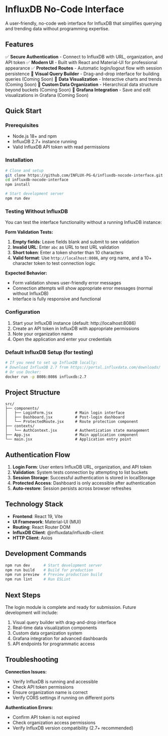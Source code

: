 # InfluxDB No-Code Interface

A user-friendly, no-code web interface for InfluxDB that simplifies querying and trending data without programming expertise.

## Features

✅ **Secure Authentication** - Connect to InfluxDB with URL, organization, and API token
✅ **Modern UI** - Built with React and Material-UI for professional appearance
✅ **Protected Routes** - Automatic login/logout flow with session persistence
🚧 **Visual Query Builder** - Drag-and-drop interface for building queries (Coming Soon)
🚧 **Data Visualization** - Interactive charts and trends (Coming Soon)
🚧 **Custom Data Organization** - Hierarchical data structure beyond buckets (Coming Soon)
🚧 **Grafana Integration** - Save and edit visualizations in Grafana (Coming Soon)

## Quick Start

### Prerequisites

- Node.js 18+ and npm
- InfluxDB 2.7+ instance running
- Valid InfluxDB API token with read permissions

### Installation

```bash
# Clone and setup
git clone https://github.com/INFLUX-PG-6/influxdb-nocode-interface.git
cd influxdb-nocode-interface
npm install

# Start development server
npm run dev
```

### Testing Without InfluxDB

You can test the interface functionality without a running InfluxDB instance:

**Form Validation Tests:**
1. **Empty fields**: Leave fields blank and submit to see validation
2. **Invalid URL**: Enter `abc` as URL to test URL validation  
3. **Short token**: Enter a token shorter than 10 characters
4. **Valid format**: Use `http://localhost:8086`, any org name, and a 10+ character token to test connection logic

**Expected Behavior:**
- Form validation shows user-friendly error messages
- Connection attempts will show appropriate error messages (normal without InfluxDB)
- Interface is fully responsive and functional

### Configuration

1. Start your InfluxDB instance (default: http://localhost:8086)
2. Create an API token in InfluxDB with appropriate permissions
3. Note your organization name
4. Open the application and enter your credentials

### Default InfluxDB Setup (for testing)

```bash
# If you need to set up InfluxDB locally:
# Download InfluxDB 2.7 from https://portal.influxdata.com/downloads/
# Or use Docker:
docker run -p 8086:8086 influxdb:2.7
```

## Project Structure

```
src/
├── components/
│   ├── LoginForm.jsx          # Main login interface
│   ├── Dashboard.jsx          # Post-login dashboard
│   └── ProtectedRoute.jsx     # Route protection component
├── contexts/
│   └── AuthContext.jsx        # Authentication state management
├── App.jsx                    # Main application component
└── main.jsx                   # Application entry point
```

## Authentication Flow

1. **Login Form**: User enters InfluxDB URL, organization, and API token
2. **Validation**: System tests connection by attempting to list buckets
3. **Session Storage**: Successful authentication is stored in localStorage
4. **Protected Access**: Dashboard is only accessible after authentication
5. **Auto-restore**: Session persists across browser refreshes

## Technology Stack

- **Frontend**: React 19, Vite
- **UI Framework**: Material-UI (MUI)
- **Routing**: React Router DOM
- **InfluxDB Client**: @influxdata/influxdb-client
- **HTTP Client**: Axios

## Development Commands

```bash
npm run dev      # Start development server
npm run build    # Build for production
npm run preview  # Preview production build
npm run lint     # Run ESLint
```

## Next Steps

The login module is complete and ready for submission. Future development will include:

1. Visual query builder with drag-and-drop interface
2. Real-time data visualization components
3. Custom data organization system
4. Grafana integration for advanced dashboards
5. API endpoints for programmatic access

## Troubleshooting

**Connection Issues:**
- Verify InfluxDB is running and accessible
- Check API token permissions
- Ensure organization name is correct
- Verify CORS settings if running on different ports

**Authentication Errors:**
- Confirm API token is not expired
- Check organization access permissions
- Verify InfluxDB version compatibility (2.7+ recommended)